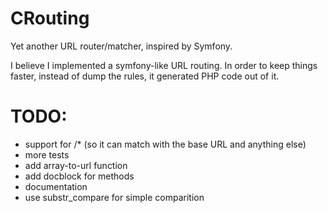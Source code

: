 CRouting
========

Yet another URL router/matcher, inspired by Symfony.

I believe I implemented a symfony-like URL routing. In order to keep things faster, instead of dump the rules, it generated PHP code out of it.


TODO:
=====

  * support for /* (so it can match with the base URL and anything else)
  * more tests
  * add array-to-url function
  * add docblock for methods
  * documentation
  * use substr_compare for simple comparition

